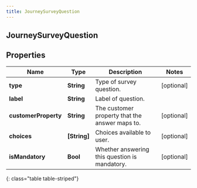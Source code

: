 ```yaml
---
title: JourneySurveyQuestion
---
```

## JourneySurveyQuestion

## Properties

|Name | Type | Description | Notes|
|------------ | ------------- | ------------- | -------------|
| **type** | **String** | Type of survey question. | [optional] |
| **label** | **String** | Label of question. | |
| **customerProperty** | **String** | The customer property that the answer maps to. | [optional] |
| **choices** | **[String]** | Choices available to user. | [optional] |
| **isMandatory** | **Bool** | Whether answering this question is mandatory. | [optional] |
{: class="table table-striped"}


